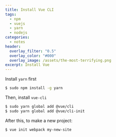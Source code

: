 ```yaml
---
title: Install Vue CLI
tags:
  - npm
  - vuejs
  - yarn
  - nodejs
categories:
  - notes
header:
  overlay_filter: "0.5"
  overlay_color: "#000"
  overlay_image: /assets/the-most-terrifying.png
excerpt: Install Vue
---
```


Install `yarn` first

```bash
$ sudo npm install -g yarn
```

Then, install `vue-cli`

```bash
$ sudo yarn global add @vue/cli
$ sudo yarn global add @vue/cli-init
```

After this, to make a new project:

```bash
$ vue init webpack my-new-site
```
